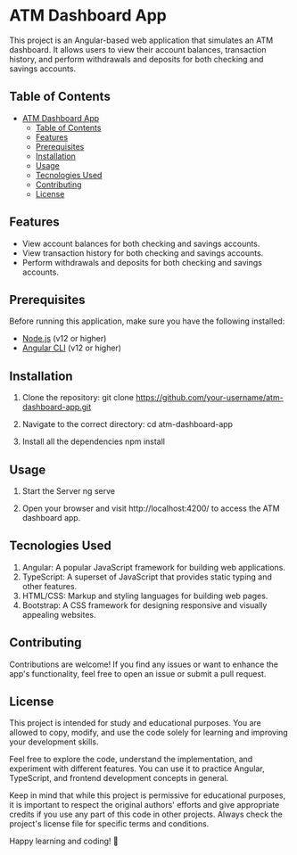 # ATM Dashboard App

This project is an Angular-based web application that simulates an ATM dashboard. It allows users to view their account balances, transaction history, and perform withdrawals and deposits for both checking and savings accounts.

## Table of Contents

- [ATM Dashboard App](#atm-dashboard-app)
  - [Table of Contents](#table-of-contents)
  - [Features](#features)
  - [Prerequisites](#prerequisites)
  - [Installation](#installation)
  - [Usage](#usage)
  - [Tecnologies Used](#tecnologies-used)
  - [Contributing](#contributing)
  - [License](#license)

## Features

- View account balances for both checking and savings accounts.
- View transaction history for both checking and savings accounts.
- Perform withdrawals and deposits for both checking and savings accounts.

## Prerequisites

Before running this application, make sure you have the following installed:

- [Node.js](https://nodejs.org/) (v12 or higher)
- [Angular CLI](https://angular.io/cli) (v12 or higher)

## Installation

1. Clone the repository:
git clone https://github.com/your-username/atm-dashboard-app.git

2. Navigate to the correct directory:
cd atm-dashboard-app

3. Install all the dependencies
npm install

## Usage

1. Start the Server
ng serve

2. Open your browser and visit http://localhost:4200/ to access the ATM dashboard app.

## Tecnologies Used

1. Angular: A popular JavaScript framework for building web applications.
2. TypeScript: A superset of JavaScript that provides static typing and other features.
3. HTML/CSS: Markup and styling languages for building web pages.
4. Bootstrap: A CSS framework for designing responsive and visually appealing websites.

## Contributing

Contributions are welcome! 
If you find any issues or want to enhance the app's functionality, feel free to open an issue or submit a pull request.

## License

This project is intended for study and educational purposes. You are allowed to copy, modify, and use the code solely for learning and improving your development skills. 

Feel free to explore the code, understand the implementation, and experiment with different features. You can use it to practice Angular, TypeScript, and frontend development concepts in general. 

Keep in mind that while this project is permissive for educational purposes, it is important to respect the original authors' efforts and give appropriate credits if you use any part of this code in other projects. Always check the project's license file for specific terms and conditions.

Happy learning and coding! 🚀



